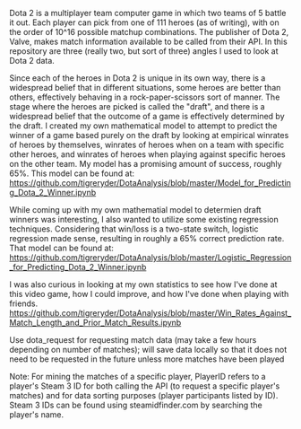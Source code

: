 Dota 2 is a multiplayer team computer game in which two teams of 5 battle it out. Each player can pick from one of 111 heroes (as of writing), with on the order of 10^16 possible matchup combinations. The publisher of Dota 2, Valve, makes match information available to be called from their API. In this repository are three (really two, but sort of three) angles I used to look at Dota 2 data.

Since each of the heroes in Dota 2 is unique in its own way, there is a widespread belief that in different situations, some heroes are better than others, effectively behaving in a rock-paper-scissors sort of manner. The stage where the heroes are picked is called the "draft", and there is a widespread belief that the outcome of a game is effectively determined by the draft. I created my own mathematical model to attempt to predict the winner of a game based purely on the draft by looking at empirical winrates of heroes by themselves, winrates of heroes when on a team with specific other heroes, and winrates of heroes when playing against specific heroes on the other team. My model has a promising amount of success, roughly 65%. This model can be found at:
https://github.com/tigreryder/DotaAnalysis/blob/master/Model_for_Predicting_Dota_2_Winner.ipynb

While coming up with my own mathematial model to determien draft winners was interesting, I also wanted to utilize some existing regression techniques. Considering that win/loss is a two-state switch, logistic regression made sense, resulting in roughly a 65% correct prediction rate. That model can be found at:
https://github.com/tigreryder/DotaAnalysis/blob/master/Logistic_Regression_for_Predicting_Dota_2_Winner.ipynb

I was also curious in looking at my own statistics to see how I've done at this video game, how I could improve, and how I've done when playing with friends.
https://github.com/tigreryder/DotaAnalysis/blob/master/Win_Rates_Against_Match_Length_and_Prior_Match_Results.ipynb

Use dota_request for requesting match data (may take a few hours depending on number of matches); will save data locally so that it does not need to be requested in the future unless more matches have been played

Note: For mining the matches of a specific player, PlayerID refers to a player's Steam 3 ID for both calling the API (to request a specific player's matches) and for data sorting purposes (player participants listed by ID). Steam 3 IDs can be found using steamidfinder.com by searching the player's name.
